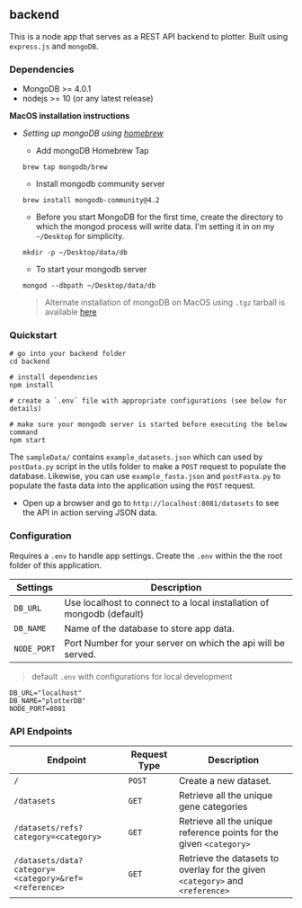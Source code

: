 ## backend

This is a node app that serves as a REST API backend to plotter. Built using `express.js` and `mongoDB`.

### Dependencies

- MongoDB >= 4.0.1
- nodejs >= 10 (or any latest release)

**MacOS installation instructions**

- _Setting up mongoDB using [homebrew](https://brew.sh/)_

  - Add mongoDB Homebrew Tap

  ```
  brew tap mongodb/brew
  ```

  - Install mongodb community server

  ```
  brew install mongodb-community@4.2
  ```

  - Before you start MongoDB for the first time, create the directory to which the mongod process will write data. I'm setting it in on my `~/Desktop` for simplicity.

  ```
  mkdir -p ~/Desktop/data/db
  ```

  - To start your mongodb server

  ```
  mongod --dbpath ~/Desktop/data/db
  ```

  > Alternate installation of mongoDB on MacOS using `.tgz` tarball is available [here](https://docs.mongodb.com/manual/tutorial/install-mongodb-on-os-x-tarball/)

### Quickstart

```
# go into your backend folder
cd backend

# install dependencies
npm install

# create a `.env` file with appropriate configurations (see below for details)

# make sure your mongodb server is started before executing the below command
npm start

```

The `sampleData/` contains `example_datasets.json` which can used by `postData.py` script in the utils folder to make a `POST` request to populate the database. Likewise, you can use `example_fasta.json` and `postFasta.py` to populate the fasta data into the application using the `POST` request.

- Open up a browser and go to `http://localhost:8081/datasets` to see the API in action serving JSON data.

### Configuration

Requires a `.env` to handle app settings. Create the `.env` within the the root folder of this application.

| Settings    | Description                                                           |
| ----------- | --------------------------------------------------------------------- |
| `DB_URL`    | Use localhost to connect to a local installation of mongodb (default) |
| `DB_NAME`   | Name of the database to store app data.                               |
| `NODE_PORT` | Port Number for your server on which the api will be served.          |

> default `.env` with configurations for local development

```
DB_URL="localhost"
DB_NAME="plotterDB"
NODE_PORT=8081
```

### API Endpoints

| Endpoint                                              | Request Type | Description                                                                   |
| ----------------------------------------------------- | ------------ | ----------------------------------------------------------------------------- |
| `/`                                                   | `POST`       | Create a new dataset.                                                         |
| `/datasets`                                           | `GET`        | Retrieve all the unique gene categories                                       |
| `/datasets/refs?category=<category>`                  | `GET`        | Retrieve all the unique reference points for the given `<category>`           |
| `/datasets/data?category=<category>&ref=<reference>`  | `GET`        | Retrieve the datasets to overlay for the given `<category>` and `<reference>` |
